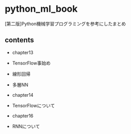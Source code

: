 # python_ml_book
[第二版]Python機械学習プログラミングを参考にしたまとめ

## contents
- chapter13
 - TensorFlow事始め
 - 線形回帰
 - 多層NN

- chapter14
 - TensorFlowについて

- chapter16
 - RNNについて
